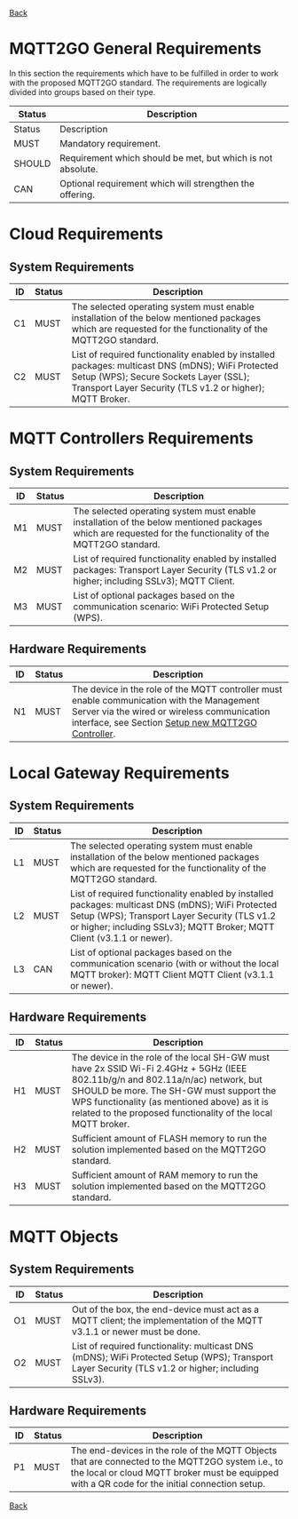 [Back](./index.md#requirements)
# MQTT2GO General Requirements
In this section the requirements which have to be fulfilled in order to work with the proposed MQTT2GO standard. The requirements are logically divided into groups based on their type.

| Status | Description                                                 |
|--------|-------------------------------------------------------------|
| Status | Description                                                 |
| MUST   | Mandatory requirement.                                      |
| SHOULD | Requirement which should be met, but which is not absolute. |
| CAN    | Optional requirement which will strengthen the offering.    |

# Cloud Requirements
## System Requirements

| ID | Status | Description                                                                                  |
|----|--------|---------------------------------------------------------------------------------------------------------------------------------------------------------------|
| C1 | MUST   | The selected operating system must enable installation of the below mentioned packages which are requested for the functionality of the MQTT2GO standard.|
| C2 | MUST   | List of required functionality enabled by installed packages: multicast DNS (mDNS); WiFi Protected Setup (WPS); Secure Sockets Layer (SSL); Transport Layer Security (TLS v1.2 or higher); MQTT Broker.|

# MQTT Controllers Requirements
## System Requirements

| ID | Status | Description                                                                                  |
|----|--------|----------------------------------------------------------------------------------------------|
| M1 | MUST   | The selected operating system must enable installation of the below mentioned packages which are requested for the functionality of the MQTT2GO standard.|
| M2 | MUST   | List of required functionality enabled by installed packages: Transport Layer Security (TLS v1.2 or higher; including SSLv3); MQTT Client.|
| M3 | MUST   | List of optional packages based on the communication scenario: WiFi Protected Setup (WPS).|

## Hardware Requirements

| ID | Status | Description                                                                                  |
|----|--------|----------------------------------------------------------------------------------------------|
| N1 | MUST   | The device in the role of the MQTT controller must enable communication with the Management Server via the wired or wireless communication interface, see Section [Setup new MQTT2GO Controller](./add-controller.md).|

# Local Gateway Requirements
## System Requirements 

| ID | Status | Description                                                                                  |
|----|--------|----------------------------------------------------------------------------------------------|
| L1 | MUST   | The selected operating system must enable installation of the below mentioned packages which are requested for the functionality of the MQTT2GO standard.|
| L2 | MUST   | List of required functionality enabled by installed packages: multicast DNS (mDNS); WiFi Protected Setup (WPS); Transport Layer Security (TLS v1.2 or higher; including SSLv3); MQTT Broker; MQTT Client (v3.1.1 or newer).|
| L3 | CAN   | List of optional packages based on the communication scenario (with or without the local MQTT broker): MQTT Client MQTT Client (v3.1.1 or newer).|

## Hardware Requirements 

| ID | Status | Description                                                                                  |
|----|--------|----------------------------------------------------------------------------------------------|
| H1 | MUST   | The device in the role of the local SH-GW must have 2x SSID Wi-Fi 2.4GHz + 5GHz (IEEE 802.11b/g/n and 802.11a/n/ac) network, but SHOULD be more. The SH-GW must support the WPS functionality (as mentioned above) as it is related to the proposed functionality of the local MQTT broker.|
| H2 | MUST   | Sufficient amount of FLASH memory to run the solution implemented based on the MQTT2GO standard.|
| H3 | MUST   | Sufficient amount of RAM memory to run the solution implemented based on the MQTT2GO standard.|

# MQTT Objects
## System Requirements

| ID | Status | Description                                                                                  |
|----|--------|----------------------------------------------------------------------------------------------|
| O1 | MUST   | Out of the box, the end-device must act as a MQTT client; the implementation of the MQTT v3.1.1 or newer must be done.|
| O2 | MUST   | List of required functionality: multicast DNS (mDNS); WiFi Protected Setup (WPS); Transport Layer Security (TLS v1.2 or higher; including SSLv3).|


## Hardware Requirements 

| ID | Status | Description                                                                                  |
|----|--------|----------------------------------------------------------------------------------------------|
| P1 | MUST   | The end-devices in the role of the MQTT Objects that are connected to the MQTT2GO system i.e., to the local or cloud MQTT broker must be equipped with a QR code for the initial connection setup. |


[Back](./index.md#requirements)
